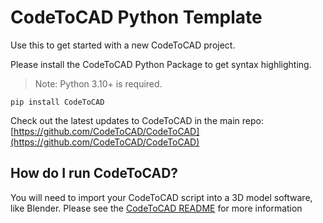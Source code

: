# CodeToCAD Python Template

Use this to get started with a new CodeToCAD project.

Please install the CodeToCAD Python Package to get syntax highlighting.

> Note: Python 3.10+ is required.

`pip install CodeToCAD`

Check out the latest updates to CodeToCAD in the main repo: [https://github.com/CodeToCAD/CodeToCAD](https://github.com/CodeToCAD/CodeToCAD)

## How do I run CodeToCAD?

You will need to import your CodeToCAD script into a 3D model software, like Blender. Please see the [CodeToCAD README](https://github.com/CodeToCAD/CodeToCAD#blender) for more information
